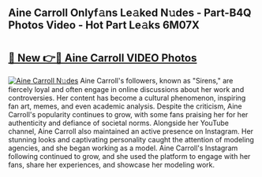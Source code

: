 ## Aine Carroll Onlyf𝚊ns Le𝚊ked N𝚞des - Part-B4Q Photos Video - Hot Part Le𝚊ks 6M07X

# <h2><a href="http://ac20628.deff.icu/?id=Aine+Carroll">🔗 New 👉🔴 Aine Carroll VIDEO Photos</a></h2>

[![Aine Carroll N𝚞des](https://i.imgur.com/rIISA9y.gif)](http://ac20628.deff.icu/?id=Aine+Carroll)
Aine Carroll's followers, known as "Sirens," are fiercely loyal and often engage in online discussions about her work and controversies. Her content has become a cultural phenomenon, inspiring fan art, memes, and even academic analysis. Despite the criticism, Aine Carroll's popularity continues to grow, with some fans praising her for her authenticity and defiance of societal norms. Alongside her YouTube channel, Aine Carroll also maintained an active presence on Instagram. Her stunning looks and captivating personality caught the attention of modeling agencies, and she began working as a model. Aine Carroll's Instagram following continued to grow, and she used the platform to engage with her fans, share her experiences, and showcase her modeling work.
